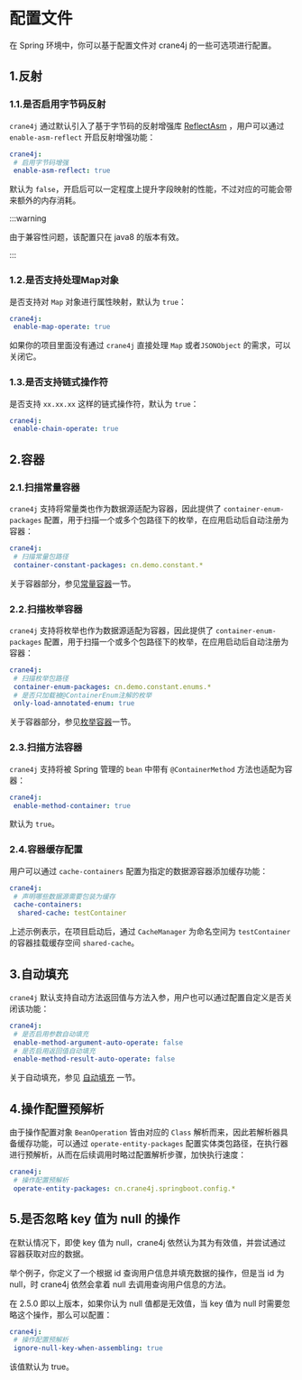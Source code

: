 # 配置文件

在 Spring 环境中，你可以基于配置文件对 crane4j 的一些可选项进行配置。

## 1.反射

### 1.1.是否启用字节码反射

`crane4j` 通过默认引入了基于字节码的反射增强库 [ReflectAsm](https://github.com/EsotericSoftware/reflectasm) ，用户可以通过  `enable-asm-reflect` 开启反射增强功能：

~~~yml
crane4j:
 # 启用字节码增强
 enable-asm-reflect: true
~~~

默认为 `false`，开启后可以一定程度上提升字段映射的性能，不过对应的可能会带来额外的内存消耗。

:::warning

由于兼容性问题，该配置只在 java8 的版本有效。

:::

### 1.2.是否支持处理Map对象

是否支持对 `Map` 对象进行属性映射，默认为 `true`：

~~~yml
crane4j:
 enable-map-operate: true
~~~

如果你的项目里面没有通过 `crane4j` 直接处理 `Map` 或者`JSONObject` 的需求，可以关闭它。

### 1.3.是否支持链式操作符

是否支持 `xx.xx.xx` 这样的链式操作符，默认为 `true`：

~~~yml
crane4j:
 enable-chain-operate: true
~~~

## 2.容器

### 2.1.扫描常量容器

`crane4j` 支持将常量类也作为数据源适配为容器，因此提供了 `container-enum-packages` 配置，用于扫描一个或多个包路径下的枚举，在应用启动后自动注册为容器：

```yml
crane4j:
 # 扫描常量包路径
 container-constant-packages: cn.demo.constant.*
```

关于容器部分，参见[常量容器](./../basic/container/constant_container.md)一节。

### 2.2.扫描枚举容器

`crane4j` 支持将枚举也作为数据源适配为容器，因此提供了 `container-enum-packages` 配置，用于扫描一个或多个包路径下的枚举，在应用启动后自动注册为容器：

```yml
crane4j:
 # 扫描枚举包路径
 container-enum-packages: cn.demo.constant.enums.*
 # 是否只加载被@ContainerEnum注解的枚举
 only-load-annotated-enum: true
```

关于容器部分，参见[枚举容器](./../basic/container/enum_container.md)一节。

### 2.3.扫描方法容器

`crane4j` 支持将被 Spring 管理的 `bean` 中带有 `@ContainerMethod` 方法也适配为容器：

~~~yaml
crane4j:
 enable-method-container: true
~~~

默认为 `true`。

### 2.4.容器缓存配置

用户可以通过 `cache-containers` 配置为指定的数据源容器添加缓存功能：

~~~yml
crane4j:
 # 声明哪些数据源需要包装为缓存
 cache-containers:
  shared-cache: testContainer
~~~

上述示例表示，在项目启动后，通过 `CacheManager` 为命名空间为 `testContainer` 的容器挂载缓存空间 `shared-cache`。

## 3.自动填充

`crane4j` 默认支持自动方法返回值与方法入参，用户也可以通过配置自定义是否关闭该功能：

~~~yml
crane4j:  
 # 是否启用参数自动填充
 enable-method-argument-auto-operate: false
 # 是否启用返回值自动填充
 enable-method-result-auto-operate: false
~~~

关于自动填充，参见 [自动填充](./../execute/4.2.自动填充.md) 一节。

## 4.操作配置预解析

由于操作配置对象 `BeanOperation` 皆由对应的 `Class` 解析而来，因此若解析器具备缓存功能，可以通过 `operate-entity-packages` 配置实体类包路径，在执行器进行预解析，从而在后续调用时略过配置解析步骤，加快执行速度：

~~~yml
crane4j:
 # 操作配置预解析
 operate-entity-packages: cn.crane4j.springboot.config.*
~~~

## 5.是否忽略 key 值为 null 的操作

在默认情况下，即使 key 值为 null，crane4j 依然认为其为有效值，并尝试通过容器获取对应的数据。

举个例子，你定义了一个根据 id 查询用户信息并填充数据的操作，但是当 id 为 null，时 crane4j 依然会拿着 null 去调用查询用户信息的方法。

在 2.5.0 即以上版本，如果你认为 null 值都是无效值，当 key 值为 null 时需要忽略这个操作，那么可以配置：

~~~yml
crane4j:
 # 操作配置预解析
 ignore-null-key-when-assembling: true
~~~

该值默认为 true。
